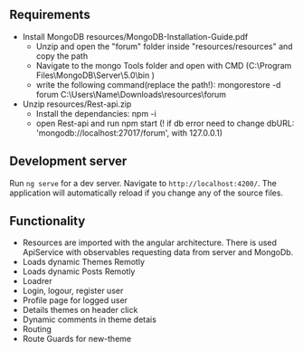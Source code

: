 ## Requirements

- Install MongoDB resources/MongoDB-Installation-Guide.pdf
  - Unzip and open the "forum" folder inside "resources/resources" and copy the path
  - Navigate to the mongo Tools folder and open with CMD (C:\Program Files\MongoDB\Server\5.0\bin )
  - write the following command(replace the path!): mongorestore -d forum C:\Users\Name\Downloads\resources\forum
- Unzip resources/Rest-api.zip
  - Install the dependancies: npm -i
  - open Rest-api and run npm start (! if db error need to change dbURL: 'mongodb://localhost:27017/forum', with 127.0.0.1)

## Development server

Run `ng serve` for a dev server. Navigate to `http://localhost:4200/`. The application will automatically reload if you change any of the source files.

## Functionality

- Resources are imported with the angular architecture. There is used ApiService with observables requesting data from server and MongoDb.
- Loads dynamic Themes Remotly
- Loads dynamic Posts Remotly
- Loadrer
- Login, logour, register user
- Profile page for logged user
- Details themes on header click
- Dynamic comments in theme detais
- Routing
- Route Guards for new-theme
